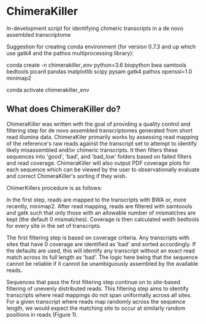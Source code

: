 # ChimeraKiller
In-development script for identifying chimeric transcripts in a de novo assembled transcriptome


Suggestion for creating conda environment (for version 0.7.3 and up which use gatk4 and the pathos multiprocessing library):


conda create -n chimerakiller_env python=3.6 biopython bwa samtools bedtools picard pandas matplotlib scipy pysam gatk4 pathos openssl=1.0 minimap2

conda activate chimerakiller_env



## What does ChimeraKiller do?
ChimeraKiller was written with the goal of providing a quality control and filtering step for de novo assembled transcriptomes generated from short read illumina data. ChimeraKiler primarily works by assessing read mapping of the reference's raw reads against the transcript set to attempt to identify likely misassembled and/or chimeric transcripts. It then filters these sequences into 'good', 'bad', and 'bad_low' folders based on failed filters and read coverage. ChimeraKiller will also output PDF coverage plots for each sequence which can be viewed by the user to observationally evaluate and correct ChimeraKiller's sorting if they wish.

ChimerKillers procedure is as follows:

In the first step, reads are mapped to the transcripts with BWA or, more recently, minimap2. After read mapping, reads are filtered with samtoools and gatk such that only those with an allowable number of mismatches are kept (the default 0 mismatches). Coverage is then calculated weith bedtools for every site in the set of transcripts. 

The first filtering step is based on coverage criteria. Any transcripts with sites that have 0 coverage are identified as 'bad' and sorted accordingly. If the defaults are used, this will identify any transcript without an exact read match across its full length as 'bad'. The logic here being that the sequence cannot be reliable if it cannot be unambiguously assembled by the available reads.

Sequences that pass the first filtering step continue on to site-based filtering of unevenly distributed reads. This filtering step aims to identify transcripts where read mappings do not span uniformally across all sites. For a given transcript where reads map randomly across the sequence length, we would expect the matching site to occur at similarly random positions in reads (Figure 1).
